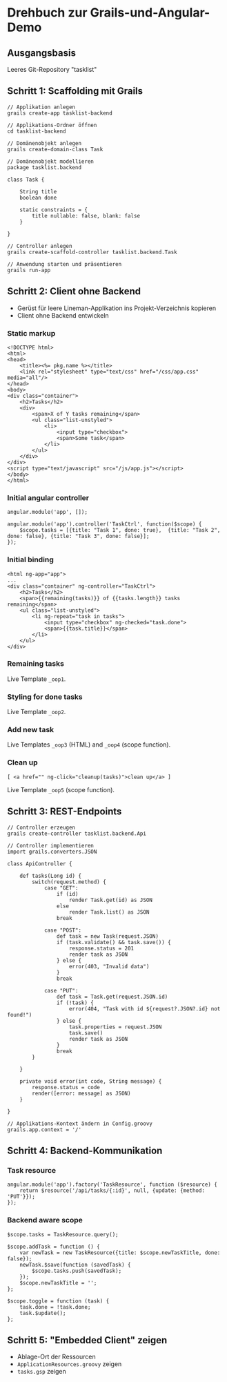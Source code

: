 # Drehbuch zur Grails-und-Angular-Demo

## Ausgangsbasis

Leeres Git-Repository "tasklist"

## Schritt 1: Scaffolding mit Grails

    // Applikation anlegen
    grails create-app tasklist-backend

    // Applikations-Ordner öffnen
    cd tasklist-backend

    // Domänenobjekt anlegen
    grails create-domain-class Task

    // Domänenobjekt modellieren
    package tasklist.backend

    class Task {

        String title
        boolean done

        static constraints = {
            title nullable: false, blank: false
        }

    }

    // Controller anlegen
    grails create-scaffold-controller tasklist.backend.Task

    // Anwendung starten und präsentieren
    grails run-app

## Schritt 2: Client ohne Backend

*   Gerüst für leere Lineman-Applikation ins Projekt-Verzeichnis kopieren
*   Client ohne Backend entwickeln

### Static markup

    <!DOCTYPE html>
    <html>
    <head>
        <title><%= pkg.name %></title>
        <link rel="stylesheet" type="text/css" href="/css/app.css" media="all"/>
    </head>
    <body>
    <div class="container">
        <h2>Tasks</h2>
        <div>
            <span>X of Y tasks remaining</span>
            <ul class="list-unstyled">
                <li>
                    <input type="checkbox">
                    <span>Some task</span>
                </li>
            </ul>
        </div>
    </div>
    <script type="text/javascript" src="/js/app.js"></script>
    </body>
    </html>

### Initial angular controller

    angular.module('app', []);
    
    angular.module('app').controller('TaskCtrl', function($scope) {
        $scope.tasks = [{title: "Task 1", done: true},  {title: "Task 2", done: false}, {title: "Task 3", done: false}];
    });

### Initial binding

    <html ng-app="app">
    ...
    <div class="container" ng-controller="TaskCtrl">
        <h2>Tasks</h2>
        <span>{{remaining(tasks)}} of {{tasks.length}} tasks remaining</span>
        <ul class="list-unstyled">
            <li ng-repeat="task in tasks">
                <input type="checkbox" ng-checked="task.done">
                <span>{{task.title}}</span>
            </li>
        </ul>
    </div>    

### Remaining tasks

Live Template `_oop1`.

### Styling for done tasks

Live Template `_oop2`.

### Add new task

Live Templates `_oop3` (HTML) and `_oop4` (scope function).

### Clean up

    [ <a href="" ng-click="cleanup(tasks)">clean up</a> ]

Live Template `_oop5` (scope function).

## Schritt 3: REST-Endpoints

    // Controller erzeugen
    grails create-controller tasklist.backend.Api

    // Controller implementieren
    import grails.converters.JSON

    class ApiController {

        def tasks(Long id) {
            switch(request.method) {
                case "GET":
                    if (id)
                        render Task.get(id) as JSON
                    else
                        render Task.list() as JSON
                    break

                case "POST":
                    def task = new Task(request.JSON)
                    if (task.validate() && task.save()) {
                        response.status = 201
                        render task as JSON
                    } else {
                        error(403, "Invalid data")
                    }
                    break

                case "PUT":
                    def task = Task.get(request.JSON.id)
                    if (!task) {
                        error(404, "Task with id ${request?.JSON?.id} not found!")
                    } else {
                        task.properties = request.JSON
                        task.save()
                        render task as JSON
                    }
                    break
            }
            
        }

        private void error(int code, String message) {
            response.status = code
            render([error: message] as JSON)
        }

    }

    // Applikations-Kontext ändern in Config.groovy
    grails.app.context = '/'

## Schritt 4: Backend-Kommunikation

### Task resource

    angular.module('app').factory('TaskResource', function ($resource) {
        return $resource('/api/tasks/{:id}', null, {update: {method: 'PUT'}});
    });

### Backend aware scope

    $scope.tasks = TaskResource.query();
    
    $scope.addTask = function () {
        var newTask = new TaskResource({title: $scope.newTaskTitle, done: false});
        newTask.$save(function (savedTask) {
            $scope.tasks.push(savedTask);
        });
        $scope.newTaskTitle = '';
    };
    
    $scope.toggle = function (task) {
        task.done = !task.done;
        task.$update();
    };

## Schritt 5: "Embedded Client" zeigen

*   Ablage-Ort der Ressourcen
*   `ApplicationResources.groovy` zeigen
*   `tasks.gsp` zeigen
